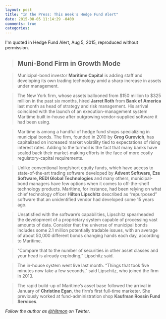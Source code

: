 ```yaml
---
layout: post
title: "In the Press: This Week's Hedge Fund Alert"
date: 2015-08-05 11:14:29 -0400
comments: true
categories: 
---
```


<span class="light">I'm quoted in Hedge Fund Alert, Aug 5, 2015, reproduced without permission.</span>

> ## Muni-Bond Firm in Growth Mode

> Municipal-bond investor **Maritime Capital** is adding staff and developing its own trading technology amid a sharp increase in assets under management.

> The New York firm, whose assets ballooned from $150 million to $325 million in the past six months, hired **Jarret Roth** from **Bank of America** last month as head of strategy and risk management. His arrival coincided with the launch of an execution-management system Maritime built in-house after outgrowing vendor-supplied software it had been using.

> Maritime is among a handful of hedge fund shops specializing in municipal bonds. The firm, founded in 2010 by **Greg Gurevich**, has capitalized on increased market volatility tied to expectations of rising interest rates. Adding to the turmoil is the fact that many banks have scaled back their market-making efforts in the face of more costly regulatory-capital requirements.

> Unlike conventional long/short equity funds, which have access to state-of-the-art trading software developed by **Advent Software, Eze Software, REDI Global Technologies** and many others, municipal-bond managers have few options when it comes to off-the-shelf technology products. Maritime, for instance, had been relying on what chief technology officer **Hilton Lipschitz** described as “repurposed” software that an unidentified vendor had developed some 15 years ago.

> Unsatisfied with the software’s capabilities, Lipschitz spearheaded the development of a proprietary system capable of processing vast amounts of data. Consider that the universe of municipal bonds includes some 2.1 million potentially tradable issues, with an average of about 50,000 different bonds changing hands each day, according to Maritime.


> “Compare that to the number of securities in other asset classes and your head is already exploding,” Lipschitz said.

> The in-house system went live last month. “Things that took five minutes now take a few seconds,” said Lipschitz, who joined the firm in 2013.

> The rapid build-up of Maritime’s asset base followed the arrival in January of **Christine Egan**, the firm’s first full-time marketer. She previously worked at fund-administration shop **Kaufman Rossin Fund Services**.

*Follow the author as [@hiltmon](http://https://twitter.com/hiltmon) on Twitter.*